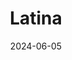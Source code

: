 ---
title: "Latina"
date: 2024-06-05
draft: false
description: "a description"
tags: ["Notion", "lingua", "conlang"]
externalUrl: "https://latina-conlang.notion.site/e61618fb59b740ebb76b51734eb4f338?v=41372427d62f4eb3b0e24586967a22ee&pvs=4"
---